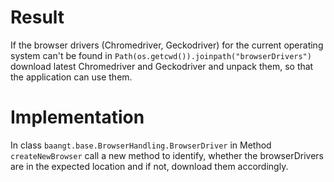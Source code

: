 # Result
If the browser drivers (Chromedriver, Geckodriver) for the current operating system can't be found in 
`Path(os.getcwd()).joinpath("browserDrivers")` download latest Chromedriver and Geckodriver and unpack them, so that the application can use them.

# Implementation
In class `baangt.base.BrowserHandling.BrowserDriver` in Method `createNewBrowser` call a new method to identify, whether the browserDrivers are in the expected location and if not, download them accordingly.